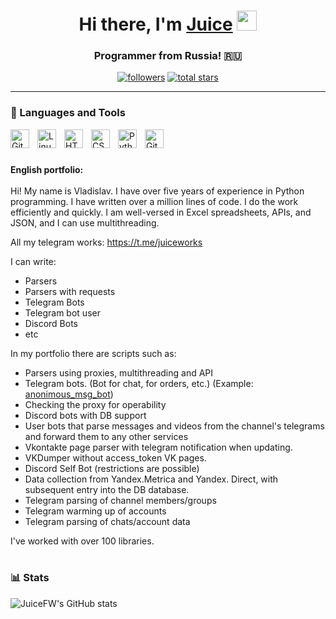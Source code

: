 <h1 align="center">Hi there, I'm <a href="https://kwork.ru/user/juicefw" target="_blank">Juice</a> 
<img src="https://github.com/blackcater/blackcater/raw/main/images/Hi.gif" height="32"/></h1>
<h3 align="center">Programmer from Russia! 🇷🇺</h3>

   <p align="center">
      <a href="https://github.com/JuiceFW?tab=followers">
         <img alt="followers" title="Follow me on Github" src="https://custom-icon-badges.demolab.com/github/followers/JuiceFW?color=236ad3&labelColor=1155ba&style=for-the-badge&logo=person-add&label=Follow&logoColor=white"/></a>
      <a href="https://github.com/JuiceFW?tab=repositories&sort=stargazers">
         <img alt="total stars" title="Total stars on GitHub" src="https://custom-icon-badges.demolab.com/github/stars/JuiceFW?color=55960c&style=for-the-badge&labelColor=488207&logo=star"/></a>
   </p>

---

### 🧰 Languages and Tools

<img align="left" alt="Git" width="30px" style="padding-right:10px;" src="https://cdn.jsdelivr.net/gh/devicons/devicon/icons/git/git-original.svg" />
<img align="left" alt="Linux" width="30px" style="padding-right:10px;" src="https://cdn.jsdelivr.net/gh/devicons/devicon/icons/linux/linux-original.svg" />
<img align="left" alt="HTML" width="30px" style="padding-right:10px;" src="https://cdn.jsdelivr.net/gh/devicons/devicon/icons/html5/html5-plain.svg" />
<img align="left" alt="CSS" width="30px" style="padding-right:10px;" src="https://cdn.jsdelivr.net/gh/devicons/devicon/icons/css3/css3-plain.svg" />
<img align="left" alt="Python" width="30px" style="padding-right:10px;" src="https://cdn.jsdelivr.net/gh/devicons/devicon/icons/python/python-plain.svg" />
<img align="left" alt="GitHub" width="30px" style="padding-right:10px;" src="https://cdn.jsdelivr.net/gh/devicons/devicon/icons/github/github-original.svg" />

<br />

#

<b>English portfolio:</b><br><br>
Hi! My name is Vladislav. I have over five years of experience in Python programming.
I have written over a million lines of code. I do the work efficiently and quickly.
I am well-versed in Excel spreadsheets, APIs, and JSON, and I can use multithreading.

All my telegram works: https://t.me/juiceworks

I can write:
  - Parsers
  - Parsers with requests
  - Telegram Bots
  - Telegram bot user
  - Discord Bots
  - etc

In my portfolio there are scripts such as:
  - Parsers using proxies, multithreading and API
  - Telegram bots. (Bot for chat, for orders, etc.) (Example: <a href="https://t.me/anonimous_msg_bot">anonimous_msg_bot</a>)
  - Checking the proxy for operability
  - Discord bots with DB support
  - User bots that parse messages and videos from the channel's telegrams and forward them to any other services
  - Vkontakte page parser with telegram notification when updating.
  - VKDumper without access_token VK pages.
  - Discord Self Bot (restrictions are possible)
  - Data collection from Yandex.Metrica and Yandex. Direct, with subsequent entry into the DB database.
  - Telegram parsing of channel members/groups
  - Telegram warming up of accounts
  - Telegram parsing of chats/account data

I've worked with over 100 libraries.

#

### 📊 Stats

![JuiceFW's GitHub stats](https://github-readme-stats.vercel.app/api?username=JuiceFW&show_icons=true&theme=dracula)

<!-- ![GitHub Streak](https://streak-stats.demolab.com?user=JuiceFW&theme=dracula&border_radius=4.5) -->
